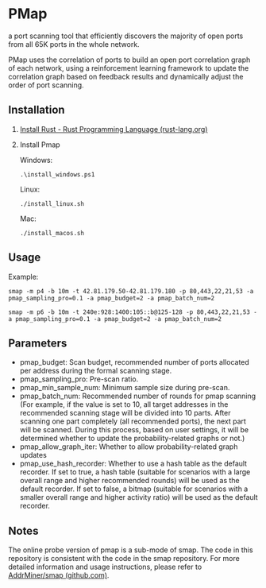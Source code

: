 # PMap

a port scanning tool that efficiently discovers the majority of open ports from all 65K ports in the whole network.

PMap uses the correlation of ports to build an open port correlation graph of each network, using a reinforcement learning framework to update the correlation graph based on feedback results and dynamically adjust the order of port scanning.

## Installation

1. [Install Rust - Rust Programming Language (rust-lang.org)](https://www.rust-lang.org/tools/install)

2. Install Pmap

    Windows:
    
    ```shell
    .\install_windows.ps1
    ```
    
    Linux:
    
    ```shell
    ./install_linux.sh
    ```
    
    Mac:
    
    ```shell
    ./install_macos.sh
    ```

## Usage

Example:

```shell
smap -m p4 -b 10m -t 42.81.179.50-42.81.179.180 -p 80,443,22,21,53 -a pmap_sampling_pro=0.1 -a pmap_budget=2 -a pmap_batch_num=2
```

```shell
smap -m p6 -b 10m -t 240e:928:1400:105::b@125-128 -p 80,443,22,21,53 -a pmap_sampling_pro=0.1 -a pmap_budget=2 -a pmap_batch_num=2
```

## Parameters

- pmap_budget: Scan budget, recommended number of ports allocated per address during the formal scanning stage.
- pmap_sampling_pro:  Pre-scan ratio.
- pmap_min_sample_num: Minimum sample size during pre-scan.
- pmap_batch_num: Recommended number of rounds for pmap scanning (For example, if the value is set to 10, all target addresses in the recommended scanning stage will be divided into 10 parts. After scanning one part completely (all recommended ports), the next part will be scanned. During this process, based on user settings, it will be determined whether to update the probability-related graphs or not.)
- pmap_allow_graph_iter: Whether to allow probability-related graph updates
- pmap_use_hash_recorder: Whether to use a hash table as the default recorder. If set to true, a hash table (suitable for scenarios with a large overall range and higher recommended rounds) will be used as the default recorder. If set to false, a bitmap (suitable for scenarios with a smaller overall range and higher activity ratio) will be used as the default recorder.

## Notes

The online probe version of pmap is a sub-mode of smap. The code in this repository is consistent with the code in the smap repository. For more detailed information and usage instructions, please refer to [AddrMiner/smap (github.com)](https://github.com/AddrMiner/smap).